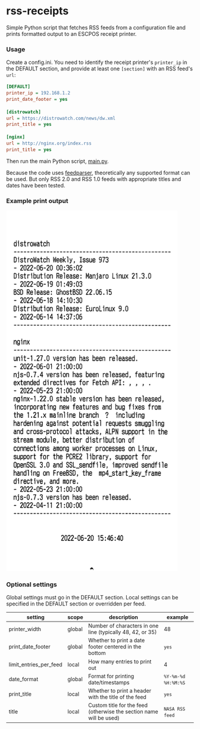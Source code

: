 rss-receipts
============

Simple Python script that fetches RSS feeds from a configuration file and prints 
formatted output to an ESCPOS receipt printer.

### Usage
Create a config.ini. You need to identify the receipt printer's `printer_ip` in 
the DEFAULT section, and provide at least one `[section]` with an RSS feed's 
`url`:

```ini
[DEFAULT]
printer_ip = 192.168.1.2
print_date_footer = yes

[distrowatch]
url = https://distrowatch.com/news/dw.xml
print_title = yes

[nginx]
url = http://nginx.org/index.rss
print_title = yes
```

Then run the main Python script, [main.py](main.py).

Because the code uses [feedparser](https://pypi.org/project/feedparser/), 
theoretically any supported format can be used. But only RSS 2.0 and RSS 1.0 
feeds with appropriate titles and dates have been tested.

### Example print output
![Example receipt](docs/example.png)

### Optional settings
Global settings must go in the DEFAULT section.
Local settings can be specified in the DEFAULT section or overridden per feed.

| setting                | scope  | description                                                         | example             |
|------------------------|--------|---------------------------------------------------------------------|---------------------|
| printer_width          | global | Number of characters in one line (typically 48, 42, or 35)          | 48                  |
| print_date_footer      | global | Whether to print a date footer centered in the bottom               | `yes`               |
| limit_entries_per_feed | local  | How many entries to print out                                       | 4                   |
| date_format            | global | Format for printing date/timestamps                                 | `%Y-%m-%d %H:%M:%S` |
| print_title            | local  | Whether to print a header with the title of the feed                | `yes`               |
| title                  | local  | Custom title for the feed (otherwise the section name will be used) | `NASA RSS feed`     |

